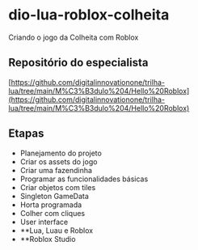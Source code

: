 # dio-lua-roblox-colheita
Criando o jogo da Colheita com Roblox


## Repositório do especialista
[https://github.com/digitalinnovationone/trilha-lua/tree/main/M%C3%B3dulo%204/Hello%20Roblox](https://github.com/digitalinnovationone/trilha-lua/tree/main/M%C3%B3dulo%204/Hello%20Roblox)

## Etapas
- Planejamento do projeto
- Criar os assets do jogo
- Criar uma fazendinha
- Programar as funcionalidades básicas
- Criar objetos com tiles
- Singleton GameData
- Horta programada
- Colher com cliques
- User interface
- **Lua, Luau e Roblox
- **Roblox Studio